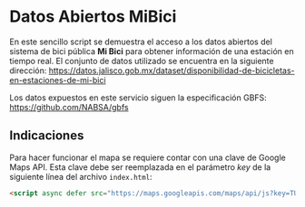 # Datos Abiertos MiBici
En este sencillo script se demuestra el acceso a los datos abiertos del sistema de bici pública **Mi Bici** para obtener información de una estación en tiempo real.
El conjunto de datos utilizado se encuentra en la siguiente dirección: https://datos.jalisco.gob.mx/dataset/disponibilidad-de-bicicletas-en-estaciones-de-mi-bici

Los datos expuestos en este servicio siguen la especificación GBFS: https://github.com/NABSA/gbfs

## Indicaciones
Para hacer funcionar el mapa se requiere contar con una clave de Google Maps API. Esta clave debe ser reemplazada en el parámetro *key* de la siguiente línea del archivo `index.html`:

```html
<script async defer src="https://maps.googleapis.com/maps/api/js?key=TUCLAVEAPI&callback=initMap">
```

